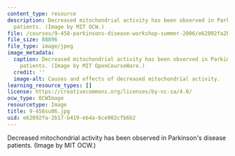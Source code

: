 ```yaml
---
content_type: resource
description: Decreased mitochondrial activity has been observed in Parkinson's disease
  patients. (Image by MIT OCW.)
file: /courses/9-458-parkinsons-disease-workshop-summer-2006/e62092fa2b17b419eb4a6ce902cfb6b2_9-458su06.jpg
file_size: 88896
file_type: image/jpeg
image_metadata:
  caption: Decreased mitochondrial activity has been observed in Parkinson's disease
    patients. (Image by MIT OpenCourseWare.)
  credit: ''
  image-alt: Causes and effects of decreased mitochondrial activity.
learning_resource_types: []
license: https://creativecommons.org/licenses/by-nc-sa/4.0/
ocw_type: OCWImage
resourcetype: Image
title: 9-458su06.jpg
uid: e62092fa-2b17-b419-eb4a-6ce902cfb6b2
---
```

Decreased mitochondrial activity has been observed in Parkinson's disease patients. (Image by MIT OCW.)